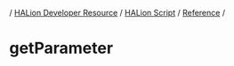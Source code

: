 / [HALion Developer Resource](../..//HALion-Developer-Resource.md) / [HALion Script](./HALion-Script.md) / [Reference](./Reference.md) /

# getParameter
